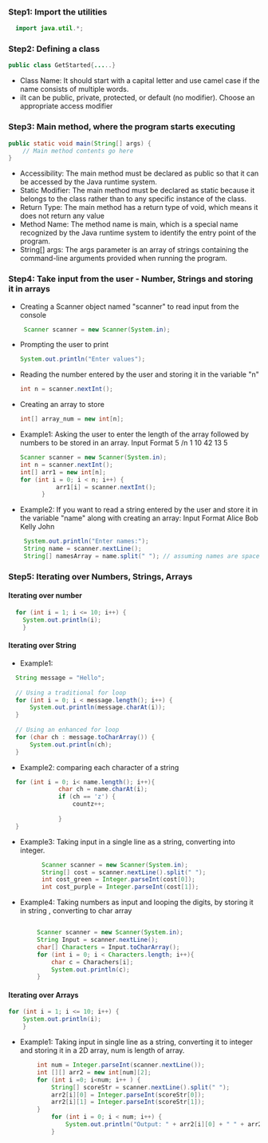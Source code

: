 ### Step1: Import the utilities
```java
  import java.util.*;
```

### Step2: Defining a class
```java
public class GetStarted{.....}
```
- Class Name: It should start with a capital letter and use camel case if the name consists of multiple words.
- iIt can be public, private, protected, or default (no modifier). Choose an appropriate access modifier 

### Step3: Main method, where the program starts executing
```java
public static void main(String[] args) {
    // Main method contents go here
}

```
- Accessibility: The main method must be declared as public so that it can be accessed by the Java runtime system.
- Static Modifier: The main method must be declared as static because it belongs to the class rather than to any specific instance of the class.
- Return Type: The main method has a return type of void, which means it does not return any value
- Method Name: The method name is main, which is a special name recognized by the Java runtime system to identify the entry point of the program.
- String[] args: The args parameter is an array of strings containing the command-line arguments provided when running the program.

### Step4: Take input from the user - Number, Strings and storing it in arrays
  - Creating a Scanner object named "scanner" to read input from the console
    ```java
     Scanner scanner = new Scanner(System.in);
    ```
  - Prompting the user to print
    ```java
    System.out.println("Enter values");
    ```
 - Reading the number entered by the user and storing it in the variable "n"
    ```java
    int n = scanner.nextInt();
    ```
- Creating an array to store
  ```java
  int[] array_num = new int[n];
  ```

- Example1: Asking the user to enter the length of the array followed by numbers to be stored in an array.
  Input Format
  5 /n
  1 10 42 13 5
  
  ```java
  Scanner scanner = new Scanner(System.in);
  int n = scanner.nextInt();
  int[] arr1 = new int[n];
  for (int i = 0; i < n; i++) {
            arr1[i] = scanner.nextInt();
        }
  ```
- Example2: If you want to read a string entered by the user and store it in the variable "name" along with creating an array:
  Input Format
  Alice Bob Kelly John

   ```java
    System.out.println("Enter names:");
    String name = scanner.nextLine();
    String[] namesArray = name.split(" "); // assuming names are space-separated
  ```



### Step5: Iterating over Numbers, Strings, Arrays
#### Iterating over number
```java
  for (int i = 1; i <= 10; i++) {
    System.out.println(i);
    }
```
#### Iterating over String
- Example1:
```java
  String message = "Hello";
  
  // Using a traditional for loop
  for (int i = 0; i < message.length(); i++) {
      System.out.println(message.charAt(i));
  }
  
  // Using an enhanced for loop
  for (char ch : message.toCharArray()) {
      System.out.println(ch);
  }

```
  - Example2: comparing each character of a string
  ```java
    for (int i = 0; i< name.length(); i++){
                char ch = name.charAt(i);
                if (ch == 'z') {
                    countz++;
                    
                }
    }
  ```

- Example3: Taking input in a single line as a string, converting into integer.
  ```java
        Scanner scanner = new Scanner(System.in);
        String[] cost = scanner.nextLine().split(" ");
        int cost_green = Integer.parseInt(cost[0]);
        int cost_purple = Integer.parseInt(cost[1]);
  ```
- Example4: Taking numbers as input and looping the digits, by storing it in string , converting to char array
```java

        Scanner scanner = new Scanner(System.in);
        String Input = scanner.nextLine();
        char[] Characters = Input.toCharArray();
        for (int i = 0; i < Characters.length; i++){
            char c = Charachers[i];
            System.out.println(c);
        }
```

#### Iterating over Arrays
```java
for (int i = 1; i <= 10; i++) {
    System.out.println(i);
    }
```

- Example1: Taking input in single line as a string, converting it to integer and storing it in a 2D array, num is length of array.
```java
        int num = Integer.parseInt(scanner.nextLine());
        int [][] arr2 = new int[num][2];
        for (int i =0; i<num; i++ ) {
            String[] scoreStr = scanner.nextLine().split(" ");
            arr2[i][0] = Integer.parseInt(scoreStr[0]);
            arr2[i][1] = Integer.parseInt(scoreStr[1]);
        }
            for (int i = 0; i < num; i++) {
                System.out.println("Output: " + arr2[i][0] + " " + arr2[i][1]);
            }
```

